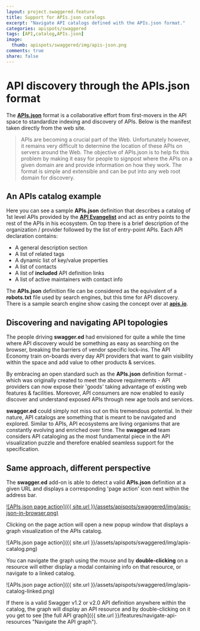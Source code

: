 ```yaml
---
layout: project.swaggered.feature
title: Support for APIs.json catalogs
excerpt: "Navigate API catalogs defined with the APIs.json format."
categories: apispots/swaggered
tags: [API,catalog,APIs.json]
image:
  thumb: apispots/swaggered/img/apis-json.png
comments: true
share: false
---
```


# API discovery through the APIs.json format

The [**APIs.json**](http://apisjson.org/ "APIs.json format") format is a collaborative effort from first-movers in the API space to standardize indexing and discovery of APIs.  Below is the manifest taken directly from the web site.

> APIs are becoming a crucial part of the Web. Unfortunately however, it remains very difficult to determine the location of these APIs on servers around the Web. The objective of APIs.json is to help fix this problem by making it easy for people to signpost where the APIs on a given domain are and provide information on how they work. The format is simple and extensible and can be put into any web root domain for discovery.

## An APIs catalog example

Here you can see a sample **APIs.json** definition that describes a catalog of 1st level APIs provided by the [**API Evangelist**](http://apievangelist.com/ "The API Evangelist") and act as entry points to the rest of the APIs in his ecosystem.  On top there is a brief description of the organization / provider followed by the list of 
entry-point APIs.  Each API declaration contains:

* A general description section
* A list of related tags
* A dynamic list of key/value properties
* A list of contacts 
* A list of **included** API definition links
* A list of active maintainers with contact info

<script src="https://gist.github.com/kinlane/10094618.js"></script>

The **APIs.json** definition file can be considered as the equivalent of a **robots.txt** file used by search engines, but this time for API discovery.  There
is a sample search engine show casing the concept over at [**apis.io**](http://apis.io/ "APIs search engine").   

## Discovering and navigating API topologies 

The people driving **swagger.ed** had envisioned for quite a while the time where API discovery would be something as easy as searching on the browser, breaking the barriers of vendor specific lock-ins.  The API Economy train on-boards every day API providers that want to gain visibility within the space and add value to other products & services.

By embracing an open standard such as the **APIs.json** definition format - which was originally created to meet the above requirements - API providers can now expose their 'goods' taking advantage of existing web features & facilities.  Moreover, API consumers are now enabled to easily discover and understand exposed APIs through new age tools and services.          

**swagger.ed** could simply not miss out on this tremendous potential.  In their nature, API catalogs are something that is meant to be navigated and explored.  Similar to APIs, API ecosystems are living organisms that are constantly evolving and enriched over time.  The **swagger.ed** team considers API cataloging as the most fundamental piece in the API visualization puzzle and therefore enabled seamless support for the specification. 

## Same approach, different perspective

The **swagger.ed** add-on is able to detect a valid **APIs.json** definition at a given URL and displays a corresponding 'page action' icon next within the address bar.

[![APIs.json page action]({{ site.url }}/assets/apispots/swaggered/img/apis-json-in-browser.png)](https://kin-lane.github.io/master/apis.json)

Clicking on the page action will open a new popup window that displays a graph visualization of the APIs catalog.

![APIs.json page action]({{ site.url }}/assets/apispots/swaggered/img/apis-catalog.png)

You can navigate the graph using the mouse and by **double-clicking** on a resource will either display a modal containing info on that resource, or navigate to a linked catalog.

![APIs.json page action]({{ site.url }}/assets/apispots/swaggered/img/apis-catalog-linked.png)

If there is a valid Swagger v1.2 or v2.0 API definition anywhere within the catalog, the graph will display an API resource and by double-clicking on it you get to see [the full API graph]({{ site.url }}/features/navigate-api-resources "Navigate the API graph").


